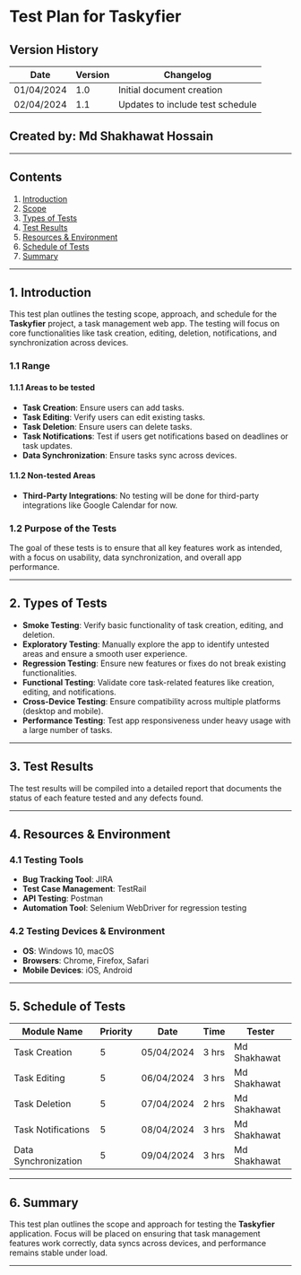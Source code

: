 # Test Plan for Taskyfier

## Version History
| Date       | Version | Changelog                           |
|------------|---------|-------------------------------------|
| 01/04/2024 | 1.0     | Initial document creation           |
| 02/04/2024 | 1.1     | Updates to include test schedule    |

## Created by: Md Shakhawat Hossain

---

## Contents

1. [Introduction](#introduction)
2. [Scope](#scope)
3. [Types of Tests](#types-of-tests)
4. [Test Results](#test-results)
5. [Resources & Environment](#resources-environment)
6. [Schedule of Tests](#schedule-of-tests)
7. [Summary](#summary)

---

## 1. Introduction

This test plan outlines the testing scope, approach, and schedule for the **Taskyfier** project, a task management web app. The testing will focus on core functionalities like task creation, editing, deletion, notifications, and synchronization across devices.

### 1.1 Range
#### 1.1.1 Areas to be tested
- **Task Creation**: Ensure users can add tasks.
- **Task Editing**: Verify users can edit existing tasks.
- **Task Deletion**: Ensure users can delete tasks.
- **Task Notifications**: Test if users get notifications based on deadlines or task updates.
- **Data Synchronization**: Ensure tasks sync across devices.

#### 1.1.2 Non-tested Areas
- **Third-Party Integrations**: No testing will be done for third-party integrations like Google Calendar for now.

### 1.2 Purpose of the Tests
The goal of these tests is to ensure that all key features work as intended, with a focus on usability, data synchronization, and overall app performance.

---

## 2. Types of Tests

- **Smoke Testing**: Verify basic functionality of task creation, editing, and deletion.
- **Exploratory Testing**: Manually explore the app to identify untested areas and ensure a smooth user experience.
- **Regression Testing**: Ensure new features or fixes do not break existing functionalities.
- **Functional Testing**: Validate core task-related features like creation, editing, and notifications.
- **Cross-Device Testing**: Ensure compatibility across multiple platforms (desktop and mobile).
- **Performance Testing**: Test app responsiveness under heavy usage with a large number of tasks.

---

## 3. Test Results

The test results will be compiled into a detailed report that documents the status of each feature tested and any defects found.

---

## 4. Resources & Environment

### 4.1 Testing Tools
- **Bug Tracking Tool**: JIRA
- **Test Case Management**: TestRail
- **API Testing**: Postman
- **Automation Tool**: Selenium WebDriver for regression testing

### 4.2 Testing Devices & Environment
- **OS**: Windows 10, macOS
- **Browsers**: Chrome, Firefox, Safari
- **Mobile Devices**: iOS, Android

---

## 5. Schedule of Tests

| Module Name            | Priority | Date       | Time  | Tester        |
|------------------------|----------|------------|-------|---------------|
| Task Creation          | 5        | 05/04/2024 | 3 hrs | Md Shakhawat  |
| Task Editing           | 5        | 06/04/2024 | 3 hrs | Md Shakhawat  |
| Task Deletion          | 5        | 07/04/2024 | 2 hrs | Md Shakhawat  |
| Task Notifications     | 5        | 08/04/2024 | 3 hrs | Md Shakhawat  |
| Data Synchronization   | 5        | 09/04/2024 | 3 hrs | Md Shakhawat  |

---

## 6. Summary

This test plan outlines the scope and approach for testing the **Taskyfier** application. Focus will be placed on ensuring that task management features work correctly, data syncs across devices, and performance remains stable under load.

---

